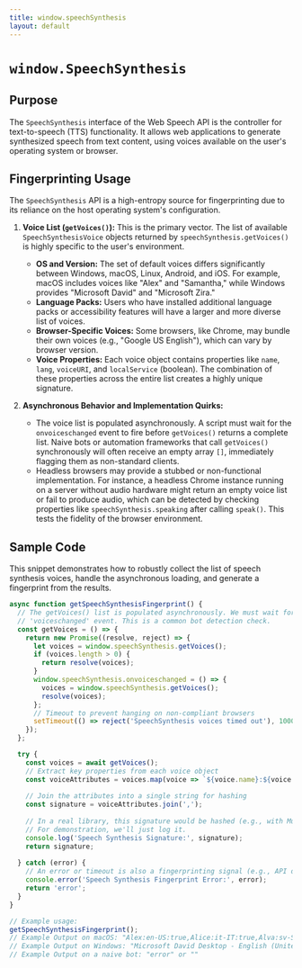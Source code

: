 ```yaml
---
title: window.speechSynthesis
layout: default
---
```

# `window.SpeechSynthesis`
## Purpose
The `SpeechSynthesis` interface of the Web Speech API is the controller for text-to-speech (TTS) functionality. It allows web applications to generate synthesized speech from text content, using voices available on the user's operating system or browser.

## Fingerprinting Usage
The `SpeechSynthesis` API is a high-entropy source for fingerprinting due to its reliance on the host operating system's configuration.

1.  **Voice List (`getVoices()`):** This is the primary vector. The list of available `SpeechSynthesisVoice` objects returned by `speechSynthesis.getVoices()` is highly specific to the user's environment.
    *   **OS and Version:** The set of default voices differs significantly between Windows, macOS, Linux, Android, and iOS. For example, macOS includes voices like "Alex" and "Samantha," while Windows provides "Microsoft David" and "Microsoft Zira."
    *   **Language Packs:** Users who have installed additional language packs or accessibility features will have a larger and more diverse list of voices.
    *   **Browser-Specific Voices:** Some browsers, like Chrome, may bundle their own voices (e.g., "Google US English"), which can vary by browser version.
    *   **Voice Properties:** Each voice object contains properties like `name`, `lang`, `voiceURI`, and `localService` (boolean). The combination of these properties across the entire list creates a highly unique signature.

2.  **Asynchronous Behavior and Implementation Quirks:**
    *   The voice list is populated asynchronously. A script must wait for the `onvoiceschanged` event to fire before `getVoices()` returns a complete list. Naive bots or automation frameworks that call `getVoices()` synchronously will often receive an empty array `[]`, immediately flagging them as non-standard clients.
    *   Headless browsers may provide a stubbed or non-functional implementation. For instance, a headless Chrome instance running on a server without audio hardware might return an empty voice list or fail to produce audio, which can be detected by checking properties like `speechSynthesis.speaking` after calling `speak()`. This tests the fidelity of the browser environment.

## Sample Code
This snippet demonstrates how to robustly collect the list of speech synthesis voices, handle the asynchronous loading, and generate a fingerprint from the results.

```javascript
async function getSpeechSynthesisFingerprint() {
  // The getVoices() list is populated asynchronously. We must wait for the
  // 'voiceschanged' event. This is a common bot detection check.
  const getVoices = () => {
    return new Promise((resolve, reject) => {
      let voices = window.speechSynthesis.getVoices();
      if (voices.length > 0) {
        return resolve(voices);
      }
      window.speechSynthesis.onvoiceschanged = () => {
        voices = window.speechSynthesis.getVoices();
        resolve(voices);
      };
      // Timeout to prevent hanging on non-compliant browsers
      setTimeout(() => reject('SpeechSynthesis voices timed out'), 1000);
    });
  };

  try {
    const voices = await getVoices();
    // Extract key properties from each voice object
    const voiceAttributes = voices.map(voice => `${voice.name}:${voice.lang}:${voice.localService}`);
    
    // Join the attributes into a single string for hashing
    const signature = voiceAttributes.join(',');
    
    // In a real library, this signature would be hashed (e.g., with MurmurHash3)
    // For demonstration, we'll just log it.
    console.log('Speech Synthesis Signature:', signature);
    return signature;
    
  } catch (error) {
    // An error or timeout is also a fingerprinting signal (e.g., API disabled or stubbed)
    console.error('Speech Synthesis Fingerprint Error:', error);
    return 'error';
  }
}

// Example usage:
getSpeechSynthesisFingerprint();
// Example Output on macOS: "Alex:en-US:true,Alice:it-IT:true,Alva:sv-SE:true..."
// Example Output on Windows: "Microsoft David Desktop - English (United States):en-US:true,Microsoft Zira Desktop - English (United States):en-US:true..."
// Example Output on a naive bot: "error" or ""
```